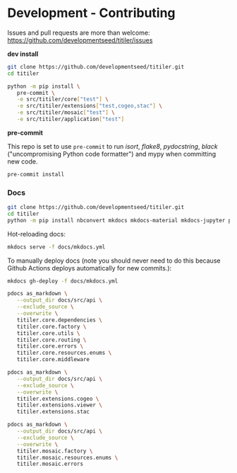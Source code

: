 # Development - Contributing

Issues and pull requests are more than welcome: https://github.com/developmentseed/titiler/issues

**dev install**

```bash
git clone https://github.com/developmentseed/titiler.git
cd titiler

python -m pip install \
   pre-commit \
   -e src/titiler/core["test"] \
   -e src/titiler/extensions["test,cogeo,stac"] \
   -e src/titiler/mosaic["test"] \
   -e src/titiler/application["test"]
```

**pre-commit**

This repo is set to use `pre-commit` to run *isort*, *flake8*, *pydocstring*, *black* ("uncompromising Python code formatter") and mypy when committing new code.

```bash
pre-commit install
```

### Docs

```bash
git clone https://github.com/developmentseed/titiler.git
cd titiler
python -m pip install nbconvert mkdocs mkdocs-material mkdocs-jupyter pygments pdocs
```

Hot-reloading docs:

```bash
mkdocs serve -f docs/mkdocs.yml
```

To manually deploy docs (note you should never need to do this because Github
Actions deploys automatically for new commits.):

```bash
mkdocs gh-deploy -f docs/mkdocs.yml
```

```bash
pdocs as_markdown \
   --output_dir docs/src/api \
   --exclude_source \
   --overwrite \
   titiler.core.dependencies \
   titiler.core.factory \
   titiler.core.utils \
   titiler.core.routing \
   titiler.core.errors \
   titiler.core.resources.enums \
   titiler.core.middleware

pdocs as_markdown \
   --output_dir docs/src/api \
   --exclude_source \
   --overwrite \
   titiler.extensions.cogeo \
   titiler.extensions.viewer \
   titiler.extensions.stac

pdocs as_markdown \
   --output_dir docs/src/api \
   --exclude_source \
   --overwrite \
   titiler.mosaic.factory \
   titiler.mosaic.resources.enums \
   titiler.mosaic.errors
```
